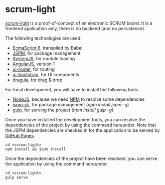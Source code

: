 # scrum-light
[scrum-light](http://thomas-jakemeyn.github.io/) is a proof-of-concept of an electronic SCRUM board.
It is a frontend application only, there is no backend (and no persistence).

The following technologies are used:
* [EcmaScript 6](http://es6-features.org/), transpiled by Babel
* [JSPM](http://jspm.io/), for package management
* [SystemJS](https://github.com/systemjs/systemjs), for module loading
* [AngularJS](https://angularjs.org/), version 1
* [ui-router](https://github.com/angular-ui/ui-router), for routing
* [ui-bootstrap](https://angular-ui.github.io/bootstrap/), for UI components
* [dragula](https://github.com/bevacqua/angular-dragula), for drag & drop

For local development, you will have to install the following tools.
* [NodeJS](https://nodejs.org/en/), because we need [NPM](https://www.npmjs.com/) to resolve some dependencies 
* [jspm-cli](https://github.com/jspm/jspm-cli), for package management (*npm install jspm -g*)
* [gulp](http://gulpjs.com/), for serving the project (*npm install gulp -g*)

Once you have installed the development tools, you can resolve the dependencies of the project by using the command 
hereunder. Note that the JSPM dependencies are checked in for the application to be served by 
[GitHub Pages](https://pages.github.com/).
```
cd <scrum-light>
npm install && jspm install
```

Once the dependencies of the project have been resolved, you can serve the application by using the command hereunder.
```
cd <scrum-light>
gulp serve
```